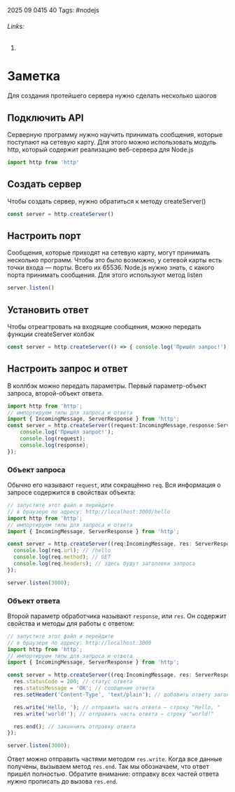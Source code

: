 2025 09 0415 40
Tags: #nodejs
###### Links: 
1) 
# Заметка
Для создания протейшего сервера нужно сделать несколько шаогов
## Подключить API
Серверную программу нужно научить принимать сообщения, которые поступают на сетевую карту. Для этого можно использовать модуль http, который содержит реализацию веб-сервера для Node.js
```js
import http from 'http'
```
## Создать сервер
Чтобы создать сервер, нужно обратиться к методу createServer()
```js
const server = http.createServer()
```
## Настроить порт
Сообщения, которые приходят на сетевую карту, могут принимать несколько программ. Чтобы это было возможно, у сетевой карты есть точки входа — порты. Всего их 65536.
Node.js нужно знать, с какого порта принимать сообщения. Для этого используют метод listen
```js
server.listen()
```
## Установить ответ
Чтобы отреагтровать на входящие сообщения, можно передать функции createServer колбэк
```js
const server = http.createServer(() => { console.log('Пришёл запрос!'); });
```
## Настроить запрос и ответ
В коллбэк можно передать параметры. Первый параметр-объект запроса, второй-объект ответа.
```js
import http from 'http'; 
// импортируем типы для запроса и ответа 
import { IncomingMessage, ServerResponse } from 'http'; 
const server = http.createServer((request:IncomingMessage,response:ServerResponse) => { 
	console.log('Пришёл запрос!'); 
	console.log(request); 
	console.log(response); 
});
```
### Объект запроса
Обычно его называют `request`, или сокращённо `req`. Вся информация о запросе содержится в свойствах объекта:
```ts
// запустите этот файл и перейдите
// в браузере по адресу: http://localhost:3000/hello
import http from 'http';
// импортируем типы для запроса и ответа
import { IncomingMessage, ServerResponse } from 'http'; 

const server = http.createServer((req:IncomingMessage, res: ServerResponse) => {
  console.log(req.url); // /hello
  console.log(req.method); // GET
  console.log(req.headers); // здесь будут заголовки запроса
});

server.listen(3000);
```
### Объект ответа
Второй параметр обработчика называют `response`, или `res`. Он содержит свойства и методы для работы с ответом:
```ts
// запустите этот файл и перейдите
// в браузере по адресу: http://localhost:3000
import http from 'http';
// импортируем типы для запроса и ответа
import { IncomingMessage, ServerResponse } from 'http';

const server = http.createServer((req:IncomingMessage, res: ServerResponse) => {
  res.statusCode = 200; // статус ответа
  res.statusMessage = 'OK'; // сообщение ответа
  res.setHeader('Content-Type', 'text/plain'); // добавить ответу заголовок

  res.write('Hello, '); // отправить часть ответа — строку "Hello, "
  res.write('world!'); // отправить часть ответа — строку "world!"

  res.end(); // закончить отправку ответа
});

server.listen(3000);
```
Ответ можно отправить частями методом `res.write`.
Когда все данные получены, вызываем метод `res.end`. Так мы обозначаем, что ответ пришёл полностью. Обратите внимание: отправку всех частей ответа нужно прописать до вызова `res.end`.